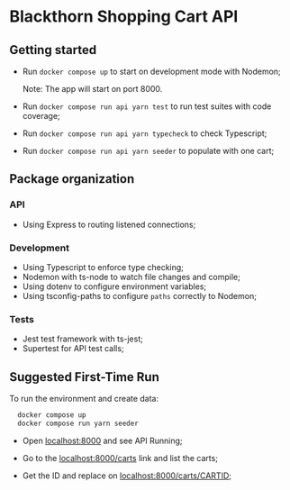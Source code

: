 # Blackthorn Shopping Cart API

## Getting started

- Run `docker compose up` to start on development mode with Nodemon;

  Note: The app will start on port 8000.

- Run `docker compose run api yarn test` to run test suites with code coverage;

- Run `docker compose run api yarn typecheck` to check Typescript;

- Run `docker compose run api yarn seeder` to populate with one cart;

## Package organization

### API

- Using Express to routing listened connections;

### Development

- Using Typescript to enforce type checking;
- Nodemon with ts-node to watch file changes and compile;
- Using dotenv to configure environment variables;
- Using tsconfig-paths to configure `paths` correctly to Nodemon;

### Tests

- Jest test framework with ts-jest;
- Supertest for API test calls;

## Suggested First-Time Run

To run the environment and create data:

```bash
  docker compose up
  docker compose run yarn seeder
```

- Open [localhost:8000](http://localhost:8000) and see API Running;

- Go to the [localhost:8000/carts](http://localhost:8000/carts) link and list the carts;

- Get the ID and replace on [localhost:8000/carts/CARTID](http://localhost:8000/carts/CARTID);
